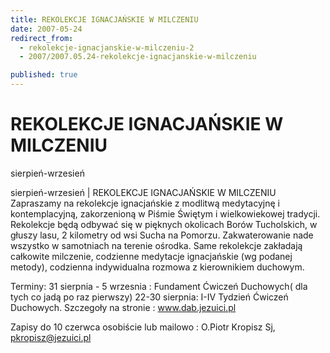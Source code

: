 ```yaml
---
title: REKOLEKCJE IGNACJAŃSKIE W MILCZENIU
date: 2007-05-24
redirect_from: 
  - rekolekcje-ignacjanskie-w-milczeniu-2
  - 2007/2007.05.24-rekolekcje-ignacjanskie-w-milczeniu

published: true
---
```




# REKOLEKCJE IGNACJAŃSKIE W MILCZENIU

<time>sierpień-wrzesień</time>

sierpień-wrzesień | REKOLEKCJE IGNACJAŃSKIE W MILCZENIU
Zapraszamy na rekolekcje ignacjańskie z modlitwą medytacyjnę i kontemplacyjną,
zakorzenioną w Piśmie Świętym i wielkowiekowej tradycji. Rekolekcje będą odbywać się w pięknych okolicach Borów Tucholskich, w głuszy lasu, 2 kilometry od wsi Sucha na Pomorzu. Zakwaterowanie nade wszystko w samotniach na terenie ośrodka. Same rekolekcje zakładają całkowite milczenie, codzienne medytacje ignacjańskie (wg podanej metody), codzienna indywidualna rozmowa z kierownikiem duchowym.

Terminy:
31 sierpnia - 5 wrzesnia : Fundament Ćwiczeń Duchowych( dla tych co jadą po raz
pierwszy)
22-30 sierpnia: I-IV Tydzień Ćwiczeń Duchowych.
Szczegoły na stronie : www.dab.jezuici.pl 

Zapisy do 10 czerwca osobiście lub mailowo : O.Piotr Kropisz Sj, pkropisz@jezuici.pl 

<!--{{json:{"created_date":"2007-05-24 10:11:34","publish_down":"0000-00-00 00:00:00","id":"505"}}}-->